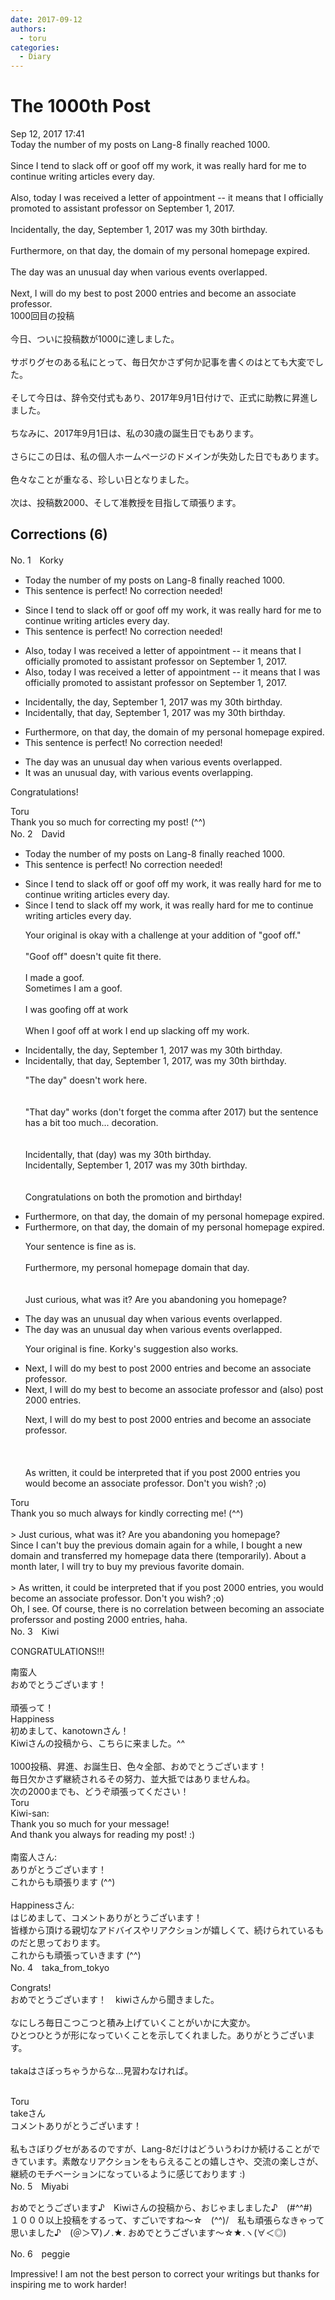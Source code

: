 ```yaml
---
date: 2017-09-12
authors:
  - toru
categories:
  - Diary
---
```


<h1 id="subject_show">The 1000th Post</h1>
<div class="date">Sep 12, 2017 17:41</div>
<div id="post"><div id="body_show_ori">
Today the number of my posts on Lang-8 finally reached 1000.<br/><br/>Since I tend to slack off or goof off my work, it was really hard for me to continue writing articles every day.<br/><br/>Also, today I was received a letter of appointment -- it means that I officially promoted to assistant professor on September 1, 2017.<br/><br/>Incidentally, the day, September 1, 2017 was my 30th birthday.<br/><br/>Furthermore, on that day, the domain of my personal homepage expired.<br/><br/>The day was an unusual day when various events overlapped. <br/><br/>Next, I will do my best to post 2000 entries and become an associate professor.
</div></div>

<!-- more -->

<div id="post_ja"><div id="body_show_mo">
1000回目の投稿<br/><br/>今日、ついに投稿数が1000に達しました。<br/><br/>サボりグセのある私にとって、毎日欠かさず何か記事を書くのはとても大変でした。<br/><br/>そして今日は、辞令交付式もあり、2017年9月1日付けで、正式に助教に昇進しました。<br/><br/>ちなみに、2017年9月1日は、私の30歳の誕生日でもあります。<br/><br/>さらにこの日は、私の個人ホームページのドメインが失効した日でもあります。<br/><br/>色々なことが重なる、珍しい日となりました。<br/><br/>次は、投稿数2000、そして准教授を目指して頑張ります。
</div></div>

## Corrections (6)
<div id="block"><div class="first_name"> No. 1　<span class="just_name">Korky</span></div><div id="block2">
<ul class="correction_field">
<li class="incorrect">Today the number of my posts on Lang-8 finally reached 1000.</li>
<li class="corrected perfect">This sentence is perfect! No correction needed!</li>
</ul>
<ul class="correction_field">
<li class="incorrect">Since I tend to slack off or goof off my work, it was really hard for me to continue writing articles every day.</li>
<li class="corrected perfect">This sentence is perfect! No correction needed!</li>
</ul>
<ul class="correction_field">
<li class="incorrect">Also, today I was received a letter of appointment -- it means that I officially promoted to assistant professor on September 1, 2017.</li>
<li class="corrected correct">
Also, today I <span class="sline">was</span> received a letter of appointment -- it means that I <span class="f_blue">was </span>officially promoted to assistant professor on September 1, 2017.
</li>
</ul>
<ul class="correction_field">
<li class="incorrect">Incidentally, the day, September 1, 2017 was my 30th birthday.</li>
<li class="corrected correct">
Incidentally, <span class="f_red">that</span> day, September 1, 2017 was my 30th birthday.
</li>
</ul>
<ul class="correction_field">
<li class="incorrect">Furthermore, on that day, the domain of my personal homepage expired.</li>
<li class="corrected perfect">This sentence is perfect! No correction needed!</li>
</ul>
<ul class="correction_field">
<li class="incorrect">The day was an unusual day when various events overlapped.</li>
<li class="corrected correct">
<span class="f_blue">It was</span> an unusual day, <span class="f_blue">with</span> various events <span class="f_blue">overlapping.</span>
</li>
</ul>
<p class="comment_small">
 Congratulations!
</p>

</div><div class="name"><span class="just_name">Toru</span><br>
Thank you so much for correcting my post! (^^)
</div>
</div>
<div id="block"><div class="first_name"> No. 2　<span class="just_name">David</span></div><div id="block2">
<ul class="correction_field">
<li class="incorrect">Today the number of my posts on Lang-8 finally reached 1000.</li>
<li class="corrected perfect">This sentence is perfect! No correction needed!</li>
</ul>
<ul class="correction_field">
<li class="incorrect">Since I tend to slack off or goof off my work, it was really hard for me to continue writing articles every day.</li>
<li class="corrected correct">
Since I tend to slack off my work, it was really hard for me to continue writing articles every day.
<p class="correction_comment">Your original is okay with a challenge at your addition of "goof off." <br/><br/>"Goof off" doesn't quite fit there.<br/><br/>I made a goof. <br/>Sometimes I am a goof.<br/><br/>I was goofing off at work<br/><br/>When I goof off at work I end up slacking off my work.</p>
</li>
</ul>
<ul class="correction_field">
<li class="incorrect">Incidentally, the day, September 1, 2017 was my 30th birthday.</li>
<li class="corrected correct">
Incidentally, that day, September 1, 2017, was my 30th birthday.
<p class="correction_comment">"The day" doesn't work here. <br/><br/><br/>"That day" works (don't forget the comma after 2017) but the sentence has a bit too much... decoration.<br/><br/><br/>Incidentally, that (day) was my 30th birthday.<br/>Incidentally, September 1, 2017 was my 30th birthday.<br/><br/><br/>Congratulations on both the promotion and birthday!</p>
</li>
</ul>
<ul class="correction_field">
<li class="incorrect">Furthermore, on that day, the domain of my personal homepage expired.</li>
<li class="corrected correct">
Furthermore, on that day, the domain of my personal homepage expired.
<p class="correction_comment">Your sentence is fine as is.<br/><br/>Furthermore, my personal homepage domain that day.<br/><br/><br/>Just curious, what was it? Are you abandoning you homepage?</p>
</li>
</ul>
<ul class="correction_field">
<li class="incorrect">The day was an unusual day when various events overlapped.</li>
<li class="corrected correct">
The day was an unusual day when various events overlapped.
<p class="correction_comment">Your original is fine. Korky's suggestion also works.</p>
</li>
</ul>
<ul class="correction_field">
<li class="incorrect">Next, I will do my best to post 2000 entries and become an associate professor.</li>
<li class="corrected correct">
Next, I will do my best to become an associate professor and (also) post 2000 entries. 
<p class="correction_comment">Next, I will do my best to post 2000 entries and become an associate professor.<br/><br/><br/><br/>As written, it could be interpreted that if you  post 2000 entries you would become an associate professor. Don't you wish? ;o)</p>
</li>
</ul>
</div><div class="name"><span class="just_name">Toru</span><br>
Thank you so much always for kindly correcting me! (^^)<br/><br/>&gt; Just curious, what was it? Are you abandoning you homepage?<br/>Since I can't buy the previous domain again for a while, I bought a new domain and transferred my homepage data there (temporarily). About a month later, I will try to buy my previous favorite domain.<br/><br/>&gt; As written, it could be interpreted that if you post 2000 entries, you would become an associate professor. Don't you wish? ;o)<br/>Oh, I see. Of course, there is no correlation between becoming an associate proferssor and posting 2000 entries, haha.
</div>
</div>
<div id="block"><div class="first_name"> No. 3　<span class="just_name">Kiwi</span></div><div id="block2">
<p class="comment_small">
 CONGRATULATIONS!!!
</p>

</div><div class="name"><span class="just_name">南蛮人</span><br>
おめでとうございます！<br/><br/>頑張って！
</div>
<div class="name"><span class="just_name">Happiness</span><br>
初めまして、kanotownさん！<br/>Kiwiさんの投稿から、こちらに来ました。^^<br/><br/>1000投稿、昇進、お誕生日、色々全部、おめでとうございます！<br/>毎日欠かさず継続されるその努力、並大抵ではありませんね。<br/>次の2000までも、どうぞ頑張ってください！
</div>
<div class="name"><span class="just_name">Toru</span><br>
Kiwi-san:<br/>Thank you so much for your message!<br/>And thank you always for reading my post! :)<br/><br/>南蛮人さん:<br/>ありがとうございます！<br/>これからも頑張ります (^^)<br/><br/>Happinessさん:<br/>はじめまして、コメントありがとうございます！<br/>皆様から頂ける親切なアドバイスやリアクションが嬉しくて、続けられているものだと思っております。<br/>これからも頑張っていきます (^^)
</div>
</div>
<div id="block"><div class="first_name"> No. 4　<span class="just_name">taka_from_tokyo</span></div><div id="block2">
<p class="comment_small">
 Congrats!
 <br/>
 おめでとうございます！　kiwiさんから聞きました。
 <br/>
 <br/>
 なにしろ毎日こつこつと積み上げていくことがいかに大変か。
 <br/>
 ひとつひとうが形になっていくことを示してくれました。ありがとうございます。
 <br/>
 <br/>
 takaはさぼっちゃうからな…見習わなければ。
 <br/>
 <br/>
</p>

</div><div class="name"><span class="just_name">Toru</span><br>
takeさん<br/>コメントありがとうございます！<br/><br/>私もさぼりグセがあるのですが、Lang-8だけはどういうわけか続けることができています。素敵なリアクションをもらえることの嬉しさや、交流の楽しさが、継続のモチベーションになっているように感じております :)
</div>
</div>
<div id="block"><div class="first_name"> No. 5　<span class="just_name">Miyabi</span></div><div id="block2">
<p class="comment_small">
 おめでとうございます♪　Kiwiさんの投稿から、おじゃましました♪　(#^^#)
 <br/>
 １０００以上投稿をするって、すごいですね～☆　(^^)/　私も頑張らなきゃって思いました♪　(＠＞▽)ノ.★. おめでとうございます～☆★.ヽ(∀＜◎)
</p>

</div></div>
<div id="block"><div class="first_name"> No. 6　<span class="just_name">peggie</span></div><div id="block2">
<p class="comment_small">
 Impressive! I am not the best person to correct your writings but thanks for inspiring me to work harder!
</p>

</div></div>
